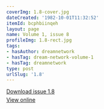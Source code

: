 ```yaml
---
coverImg: 1.8-cover.jpg
dateCreated: '1982-10-01T11:32:52'
itemId: bcphbiinqeh
layout: page
name: Volume 1, issue 8
profileImg: 1.8-rect.jpg
tags:
- hasAuthor: dreamnetwork
- hasTag: dream-network-volume-1
- hasTag: dreamnetwork
type: post
urlSlug: '1.8'
---
```

<p style="margin-block-end: 5px; margin-block-start: 5px;"><a href="../files/pdfs/Volume_1/1.8_Dream_Network_Bulletin_Vol.1_No.8.pdf" download="">Download issue 1.8</a></p><p style="margin-block-end: 5px; margin-block-start: 5px;"><a href="../files/pdfs/Volume_1/1.8_Dream_Network_Bulletin_Vol.1_No.8.pdf">View online</a></p>